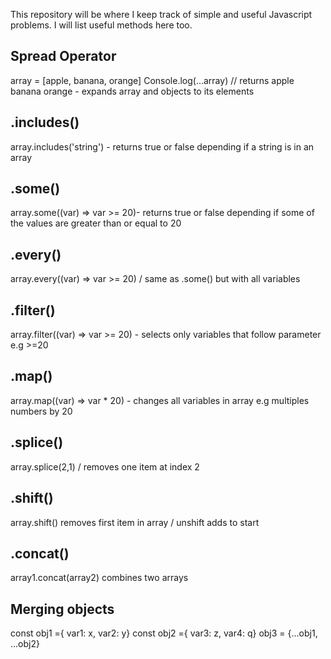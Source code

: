 This repository will be where I keep track of simple and useful Javascript problems. I will list useful methods here too.

## Spread Operator
array = [apple, banana, orange]
Console.log(...array) // returns apple banana orange - expands array and objects to its elements

## .includes()
array.includes('string') - returns true or false depending if a string is in an array

## .some()
array.some((var) => var >= 20)- returns true or false depending if some of the values are greater than or equal to 20

## .every()
array.every((var) => var >= 20) / same as .some() but with all variables

## .filter()
array.filter((var) => var >= 20) - selects only variables that follow parameter e.g >=20

## .map()
array.map((var) => var * 20) - changes all variables in array e.g multiples numbers by 20

## .splice()
array.splice(2,1) / removes one item at index 2

## .shift()
array.shift() removes first item in array / unshift adds to start

## .concat()
array1.concat(array2) combines two arrays

## Merging objects
const obj1 ={ var1: x, var2: y} const obj2 ={ var3: z, var4: q} obj3 = {...obj1, 
...obj2}